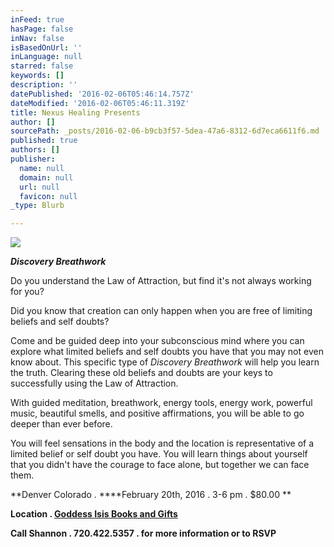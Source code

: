 ```yaml
---
inFeed: true
hasPage: false
inNav: false
isBasedOnUrl: ''
inLanguage: null
starred: false
keywords: []
description: ''
datePublished: '2016-02-06T05:46:14.757Z'
dateModified: '2016-02-06T05:46:11.319Z'
title: Nexus Healing Presents
author: []
sourcePath: _posts/2016-02-06-b9cb3f57-5dea-47a6-8312-6d7eca6611f6.md
published: true
authors: []
publisher:
  name: null
  domain: null
  url: null
  favicon: null
_type: Blurb

---
```

![](https://the-grid-user-content.s3-us-west-2.amazonaws.com/10de0b88-8030-47a9-a74d-6b6799b0f6ab.png)

**_Discovery Breathwork_**

Do you understand the Law of Attraction, but find it's not always working for you?

Did you know that creation can only happen when you are free of limiting beliefs and self doubts?   

Come and be guided deep into your subconscious mind where you can explore what limited beliefs and self doubts you have that you may not even know about. This specific type of _Discovery Breathwork_ will help you learn the truth. Clearing these old beliefs and doubts are your keys to successfully using the Law of Attraction.

With guided meditation, breathwork, energy tools, energy work, powerful music, beautiful smells, and positive affirmations, you will be able to go deeper than ever before. 

You will feel sensations in the body and the location is representative of a limited belief or self doubt you have. You will learn things about yourself that you didn't have the courage to face alone, but together we can face them.

**Denver Colorado  .   ****February 20th, 2016  .   3-6 pm   .  $80.00   **

**Location  .   [Goddess Isis Books and Gifts][0]**

**Call Shannon  .   720.422.5357  .   for more information or to RSVP**

[0]: https://goo.gl/maps/H8Hgqr7LCCK2